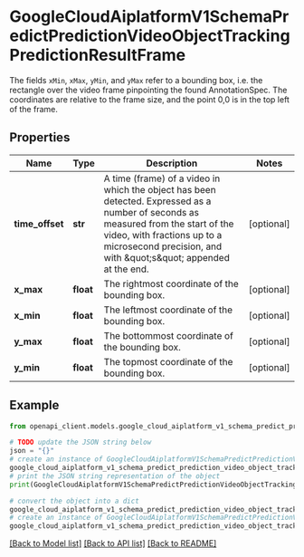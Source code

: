 # GoogleCloudAiplatformV1SchemaPredictPredictionVideoObjectTrackingPredictionResultFrame

The fields `xMin`, `xMax`, `yMin`, and `yMax` refer to a bounding box, i.e. the rectangle over the video frame pinpointing the found AnnotationSpec. The coordinates are relative to the frame size, and the point 0,0 is in the top left of the frame.

## Properties

Name | Type | Description | Notes
------------ | ------------- | ------------- | -------------
**time_offset** | **str** | A time (frame) of a video in which the object has been detected. Expressed as a number of seconds as measured from the start of the video, with fractions up to a microsecond precision, and with \&quot;s\&quot; appended at the end. | [optional] 
**x_max** | **float** | The rightmost coordinate of the bounding box. | [optional] 
**x_min** | **float** | The leftmost coordinate of the bounding box. | [optional] 
**y_max** | **float** | The bottommost coordinate of the bounding box. | [optional] 
**y_min** | **float** | The topmost coordinate of the bounding box. | [optional] 

## Example

```python
from openapi_client.models.google_cloud_aiplatform_v1_schema_predict_prediction_video_object_tracking_prediction_result_frame import GoogleCloudAiplatformV1SchemaPredictPredictionVideoObjectTrackingPredictionResultFrame

# TODO update the JSON string below
json = "{}"
# create an instance of GoogleCloudAiplatformV1SchemaPredictPredictionVideoObjectTrackingPredictionResultFrame from a JSON string
google_cloud_aiplatform_v1_schema_predict_prediction_video_object_tracking_prediction_result_frame_instance = GoogleCloudAiplatformV1SchemaPredictPredictionVideoObjectTrackingPredictionResultFrame.from_json(json)
# print the JSON string representation of the object
print(GoogleCloudAiplatformV1SchemaPredictPredictionVideoObjectTrackingPredictionResultFrame.to_json())

# convert the object into a dict
google_cloud_aiplatform_v1_schema_predict_prediction_video_object_tracking_prediction_result_frame_dict = google_cloud_aiplatform_v1_schema_predict_prediction_video_object_tracking_prediction_result_frame_instance.to_dict()
# create an instance of GoogleCloudAiplatformV1SchemaPredictPredictionVideoObjectTrackingPredictionResultFrame from a dict
google_cloud_aiplatform_v1_schema_predict_prediction_video_object_tracking_prediction_result_frame_from_dict = GoogleCloudAiplatformV1SchemaPredictPredictionVideoObjectTrackingPredictionResultFrame.from_dict(google_cloud_aiplatform_v1_schema_predict_prediction_video_object_tracking_prediction_result_frame_dict)
```
[[Back to Model list]](../README.md#documentation-for-models) [[Back to API list]](../README.md#documentation-for-api-endpoints) [[Back to README]](../README.md)


